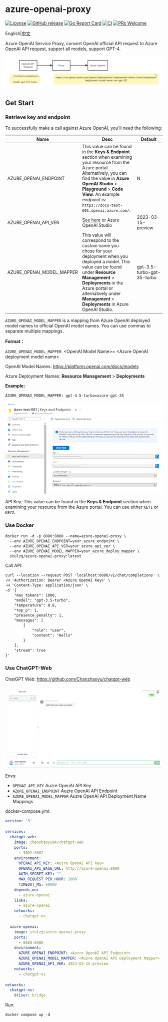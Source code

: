# azure-openai-proxy

[![License](https://img.shields.io/github/license/koordinator-sh/koordinator.svg?color=4EB1BA&style=flat-square)](https://opensource.org/licenses/Apache-2.0)
[![GitHub release](https://img.shields.io/github/v/release/stulzq/azure-openai-proxy.svg?style=flat-square)](https://github.com/stulzq/azure-openai-proxy/releases/latest)
[![Go Report Card](https://goreportcard.com/badge/github.com/stulzq/azure-openai-proxy)](https://goreportcard.com/badge/github.com/stulzq/azure-openai-proxy)
[![CI](https://img.shields.io/github/actions/workflow/status/stulzq/azure-openai-proxy/build.yml?label=CI&logo=github&style=flat-square&branch=master)](https://github.com/stulzq/azure-openai-proxy/actions/workflows/build.yml)
[![PRs Welcome](https://badgen.net/badge/PRs/welcome/green?icon=https://api.iconify.design/octicon:git-pull-request.svg?color=white&style=flat-square)](CONTRIBUTING.md)

English|[中文](https://www.cnblogs.com/stulzq/p/17271937.html)

Azure OpenAI Service Proxy, convert OpenAI official API request to Azure OpenAI API request, support all models, support GPT-4.

![aoai-proxy.jpg](assets/images/aoai-proxy.jpg)

## Get Start

### Retrieve key and endpoint

To successfully make a call against Azure OpenAI, you'll need the following:

| Name                  | Desc                                                         | Default                                                  |
| --------------------- | ------------------------------------------------------------ | ----------------------------- |
| AZURE_OPENAI_ENDPOINT | This value can be found in the **Keys & Endpoint** section when examining your resource from the Azure portal. Alternatively, you can find the value in **Azure OpenAI Studio** > **Playground** > **Code View**. An example endpoint is: `https://docs-test-001.openai.azure.com/`. | N |
| AZURE_OPENAI_API_VER  | [See here](https://learn.microsoft.com/en-us/azure/cognitive-services/openai/quickstart?tabs=command-line&pivots=rest-api) or Azure OpenAI Studio | 2023-03-15-preview |
| AZURE_OPENAI_MODEL_MAPPER   | This value will correspond to the custom name you chose for your deployment when you deployed a model. This value can be found under **Resource Management** > **Deployments** in the Azure portal or alternatively under **Management** > **Deployments** in Azure OpenAI Studio. | gpt-3.5-turbo=gpt-35-turbo |

`AZURE_OPENAI_MODEL_MAPPER` is a mapping from Azure OpenAI deployed model names to official OpenAI model names. You can use commas to separate multiple mappings.

**Format：**

`AZURE_OPENAI_MODEL_MAPPER`: \<OpenAI Model Name\>= \<Azure OpenAI deployment model name\>

OpenAI Model Names: https://platform.openai.com/docs/models

Azure Deployment Names: **Resource Management** > **Deployments**

**Example:**

````shell
AZURE_OPENAI_MODEL_MAPPER: gpt-3.5-turbo=azure-gpt-35
````

![Screenshot of the overview UI for an OpenAI Resource in the Azure portal with the endpoint & access keys location circled in red.](assets/images/endpoint.png)

API Key: This value can be found in the **Keys & Endpoint** section when examining your resource from the Azure portal. You can use either `KEY1` or `KEY2`. 


### Use Docker

````shell
docker run -d -p 8080:8080 --name=azure-openai-proxy \
  --env AZURE_OPENAI_ENDPOINT=your_azure_endpoint \
  --env AZURE_OPENAI_API_VER=your_azure_api_ver \
  --env AZURE_OPENAI_MODEL_MAPPER=your_azure_deploy_mapper \
  stulzq/azure-openai-proxy:latest
````

Call API:

````shell
curl --location --request POST 'localhost:8080/v1/chat/completions' \
-H 'Authorization: Bearer <Azure OpenAI Key>' \
-H 'Content-Type: application/json' \
-d '{
    "max_tokens": 1000,
    "model": "gpt-3.5-turbo",
    "temperature": 0.8,
    "top_p": 1,
    "presence_penalty": 1,
    "messages": [
        {
            "role": "user",
            "content": "Hello"
        }
    ],
    "stream": true
}'
````

### Use ChatGPT-Web

ChatGPT Web: https://github.com/Chanzhaoyu/chatgpt-web

![chatgpt-web](assets/images/chatgpt-web.png)

Envs:

- `OPENAI_API_KEY` Auzre OpenAI API Key
- `AZURE_OPENAI_ENDPOINT` Auzre OpenAI API Endpoint
- `AZURE_OPENAI_MODEL_MAPPER` Auzre OpenAI API Deployment Name Mappings

docker-compose.yml:

````yaml
version: '3'

services:
  chatgpt-web:
    image: chenzhaoyu94/chatgpt-web
    ports:
      - 3002:3002
    environment:
      OPENAI_API_KEY: <Auzre OpenAI API Key>
      OPENAI_API_BASE_URL: http://azure-openai:8080
      AUTH_SECRET_KEY: ""
      MAX_REQUEST_PER_HOUR: 1000
      TIMEOUT_MS: 60000
    depends_on:
      - azure-openai
    links:
      - azure-openai
    networks:
      - chatgpt-ns

  azure-openai:
    image: stulzq/azure-openai-proxy
    ports:
      - 8080:8080
    environment:
      AZURE_OPENAI_ENDPOINT: <Auzre OpenAI API Endpoint>
      AZURE_OPENAI_MODEL_MAPPER: <Auzre OpenAI API Deployment Mapper>
      AZURE_OPENAI_API_VER: 2023-03-15-preview
    networks:
      - chatgpt-ns

networks:
  chatgpt-ns:
    driver: bridge
````

Run:

````shell
docker compose up -d
````

